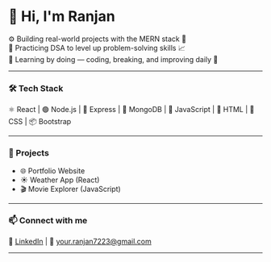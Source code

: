 # 👋 Hi, I'm Ranjan

⚙️ Building real-world projects with the MERN stack 🧱  
🧠 Practicing DSA to level up problem-solving skills 📈  
🚀 Learning by doing — coding, breaking, and improving daily 🔄

---

### 🛠️ Tech Stack
⚛️ React | 🟢 Node.js | 🚂 Express | 🍃 MongoDB | 💛 JavaScript | 🎨 HTML | 🎀 CSS | 📦 Bootstrap

---

### 📂 Projects
- 🌐 Portfolio Website  
- ☀️ Weather App (React)  
- 🎬 Movie Explorer (JavaScript) 
---

### 📫 Connect with me
🔗 [LinkedIn](http://localhost:8907/HptpHy25N) | 📧 your.ranjan7223@gmail.com

---

